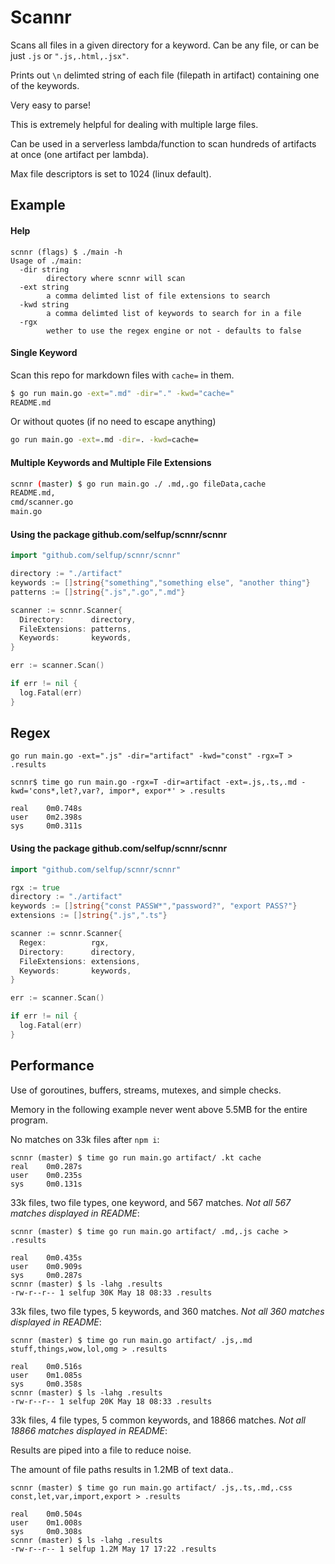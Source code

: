 # Scannr

Scans all files in a given directory for a keyword. Can be any file, or can be just `.js` or `".js,.html,.jsx"`.

Prints out `\n` delimted string of each file (filepath in artifact) containing one of the keywords.

Very easy to parse!

This is extremely helpful for dealing with multiple large files.

Can be used in a serverless lambda/function to scan hundreds of artifacts at once (one artifact per lambda).

Max file descriptors is set to 1024 (linux default).

## Example

#### Help

```
scnnr (flags) $ ./main -h
Usage of ./main:
  -dir string
        directory where scnnr will scan
  -ext string
        a comma delimted list of file extensions to search
  -kwd string
        a comma delimted list of keywords to search for in a file
  -rgx
        wether to use the regex engine or not - defaults to false
```

#### Single Keyword

Scan this repo for markdown files with `cache=` in them.

```bash
$ go run main.go -ext=".md" -dir="." -kwd="cache="
README.md
```

Or without quotes (if no need to escape anything)

```bash
go run main.go -ext=.md -dir=. -kwd=cache=
```

#### Multiple Keywords and Multiple File Extensions

```bash
scnnr (master) $ go run main.go ./ .md,.go fileData,cache
README.md,
cmd/scanner.go
main.go
```

#### Using the package github.com/selfup/scnnr/scnnr

```go
import "github.com/selfup/scnnr/scnnr"

directory := "./artifact"
keywords := []string{"something","something else", "another thing"}
patterns := []string{".js",".go",".md"}

scanner := scnnr.Scanner{
  Directory:      directory,
  FileExtensions: patterns,
  Keywords:       keywords,
}

err := scanner.Scan()

if err != nil {
  log.Fatal(err)
}
```

## Regex

`go run main.go -ext=".js" -dir="artifact" -kwd="const" -rgx=T > .results`

```
scnnr$ time go run main.go -rgx=T -dir=artifact -ext=.js,.ts,.md -kwd='cons*,let?,var?, impor*, expor*' > .results

real    0m0.748s
user    0m2.398s
sys     0m0.311s
```

#### Using the package github.com/selfup/scnnr/scnnr

```go
import "github.com/selfup/scnnr/scnnr"

rgx := true
directory := "./artifact"
keywords := []string{"const PASSW*","password?", "export PASS?"}
extensions := []string{".js",".ts"}

scanner := scnnr.Scanner{
  Regex:          rgx,
  Directory:      directory,
  FileExtensions: extensions,
  Keywords:       keywords,
}

err := scanner.Scan()

if err != nil {
  log.Fatal(err)
}
```

## Performance

Use of goroutines, buffers, streams, mutexes, and simple checks.

Memory in the following example never went above 5.5MB for the entire program.

No matches on 33k files after `npm i`:

```
scnnr (master) $ time go run main.go artifact/ .kt cache
real    0m0.287s
user    0m0.235s
sys     0m0.131s
```

33k files, two file types, one keyword, and 567 matches. _Not all 567 matches displayed in README_:

```
scnnr (master) $ time go run main.go artifact/ .md,.js cache > .results

real    0m0.435s
user    0m0.909s
sys     0m0.287s
scnnr (master) $ ls -lahg .results
-rw-r--r-- 1 selfup 30K May 18 08:33 .results
```

33k files, two file types, 5 keywords, and 360 matches. _Not all 360 matches displayed in README_:

```
scnnr (master) $ time go run main.go artifact/ .js,.md stuff,things,wow,lol,omg > .results

real    0m0.516s
user    0m1.085s
sys     0m0.358s
scnnr (master) $ ls -lahg .results
-rw-r--r-- 1 selfup 20K May 18 08:33 .results
```

33k files, 4 file types, 5 common keywords, and 18866 matches. _Not all 18866 matches displayed in README_:

Results are piped into a file to reduce noise.

The amount of file paths results in 1.2MB of text data..

```
scnnr (master) $ time go run main.go artifact/ .js,.ts,.md,.css const,let,var,import,export > .results

real    0m0.504s
user    0m1.008s
sys     0m0.308s
scnnr (master) $ ls -lahg .results
-rw-r--r-- 1 selfup 1.2M May 17 17:22 .results
```

